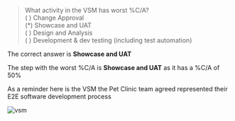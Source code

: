 > What activity in the VSM has worst %C/A?  
( ) Change Approval  
(*) Showcase and UAT  
( ) Design and Analysis  
( ) Development & dev testing (including test automation)  

The correct answer is **Showcase and UAT**  

The step with the worst %C/A is **Showcase and UAT** as it has a %C/A of 50%  

As a reminder here is the VSM the Pet Clinic team agreed represented their E2E software development process  

![vsm](https://s3.amazonaws.com/devopsdojoassets/valuestreammap.png)  

